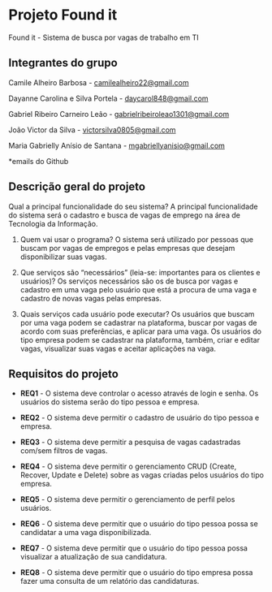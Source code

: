 # Projeto Found it 
Found it - Sistema de busca por vagas de trabalho em TI

## Integrantes do grupo
 
Camile Alheiro Barbosa - camilealheiro22@gmail.com 

Dayanne Carolina e Silva Portela - daycarol848@gmail.com

Gabriel Ribeiro Carneiro Leão - gabrielribeiroleao1301@gmail.com

João Victor da Silva - victorsilva0805@gmail.com

Maria Gabrielly Anísio de Santana - mgabriellyanisio@gmail.com

*emails do Github

## Descrição geral do projeto 
Qual a principal funcionalidade do seu sistema?
A principal funcionalidade do sistema será o cadastro e busca de vagas de emprego na área de Tecnologia da Informação.

1. Quem vai usar o programa?
O sistema será utilizado por pessoas que buscam por vagas de empregos e pelas empresas que desejam disponibilizar suas vagas.

2. Que serviços são “necessários” (leia-se: importantes para os clientes e usuários)?
Os serviços necessários são os de busca por vagas e cadastro em uma vaga pelo usuário que está a procura de uma vaga e cadastro de novas vagas pelas empresas.

3. Quais serviços cada usuário pode executar?
Os usuários que buscam por uma vaga podem se cadastrar na plataforma, buscar por vagas de acordo com suas preferências, e aplicar para uma vaga.
Os usuários do tipo empresa podem se cadastrar na plataforma, também, criar e editar vagas, visualizar suas vagas e aceitar aplicações na vaga.

## Requisitos do projeto

* **REQ1** - O sistema deve controlar o acesso através de login e senha. Os usuários do sistema serão do tipo pessoa e empresa.

* **REQ2** - O sistema deve permitir o cadastro de usuário do tipo pessoa e empresa.

* **REQ3** - O sistema deve permitir a pesquisa de vagas cadastradas com/sem filtros de vagas.

* **REQ4** - O sistema deve permitir o gerenciamento CRUD (Create, Recover, Update e Delete) sobre as vagas criadas pelos usuários do tipo empresa.

* **REQ5** - O sistema deve permitir o gerenciamento de perfil pelos usuários.

* **REQ6** - O sistema deve permitir que o usuário do tipo pessoa possa se candidatar a uma vaga disponibilizada.

* **REQ7** - O sistema deve permitir que o usuário do tipo pessoa possa visualizar a atualização de sua candidatura.

* **REQ8** - O sistema deve permitir que o usuário do tipo empresa possa fazer uma consulta de um relatório das candidaturas.

